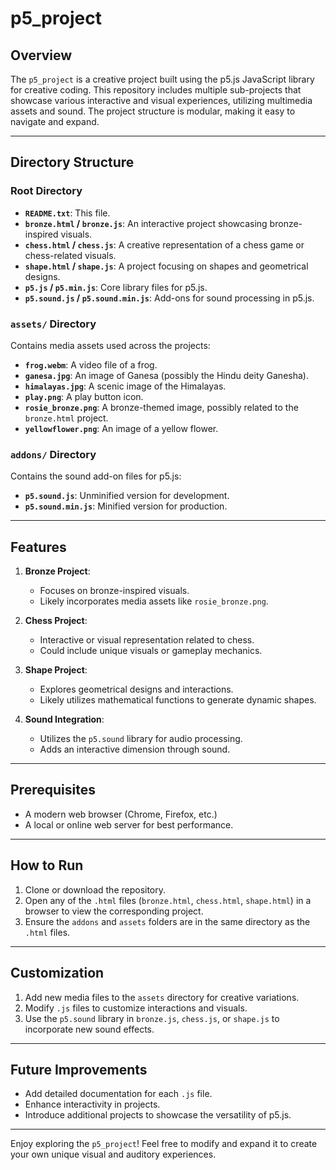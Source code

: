 

# p5_project

## Overview
The `p5_project` is a creative project built using the p5.js JavaScript library for creative coding. This repository includes multiple sub-projects that showcase various interactive and visual experiences, utilizing multimedia assets and sound. The project structure is modular, making it easy to navigate and expand.

---

## Directory Structure

### Root Directory
- **`README.txt`**: This file.
- **`bronze.html` / `bronze.js`**: An interactive project showcasing bronze-inspired visuals.
- **`chess.html` / `chess.js`**: A creative representation of a chess game or chess-related visuals.
- **`shape.html` / `shape.js`**: A project focusing on shapes and geometrical designs.
- **`p5.js` / `p5.min.js`**: Core library files for p5.js.
- **`p5.sound.js` / `p5.sound.min.js`**: Add-ons for sound processing in p5.js.

### `assets/` Directory
Contains media assets used across the projects:
- **`frog.webm`**: A video file of a frog.
- **`ganesa.jpg`**: An image of Ganesa (possibly the Hindu deity Ganesha).
- **`himalayas.jpg`**: A scenic image of the Himalayas.
- **`play.png`**: A play button icon.
- **`rosie_bronze.png`**: A bronze-themed image, possibly related to the `bronze.html` project.
- **`yellowflower.png`**: An image of a yellow flower.

### `addons/` Directory
Contains the sound add-on files for p5.js:
- **`p5.sound.js`**: Unminified version for development.
- **`p5.sound.min.js`**: Minified version for production.

---

## Features
1. **Bronze Project**:
   - Focuses on bronze-inspired visuals.
   - Likely incorporates media assets like `rosie_bronze.png`.

2. **Chess Project**:
   - Interactive or visual representation related to chess.
   - Could include unique visuals or gameplay mechanics.

3. **Shape Project**:
   - Explores geometrical designs and interactions.
   - Likely utilizes mathematical functions to generate dynamic shapes.

4. **Sound Integration**:
   - Utilizes the `p5.sound` library for audio processing.
   - Adds an interactive dimension through sound.

---

## Prerequisites
- A modern web browser (Chrome, Firefox, etc.)
- A local or online web server for best performance.

---

## How to Run
1. Clone or download the repository.
2. Open any of the `.html` files (`bronze.html`, `chess.html`, `shape.html`) in a browser to view the corresponding project.
3. Ensure the `addons` and `assets` folders are in the same directory as the `.html` files.

---

## Customization
1. Add new media files to the `assets` directory for creative variations.
2. Modify `.js` files to customize interactions and visuals.
3. Use the `p5.sound` library in `bronze.js`, `chess.js`, or `shape.js` to incorporate new sound effects.

---

## Future Improvements
- Add detailed documentation for each `.js` file.
- Enhance interactivity in projects.
- Introduce additional projects to showcase the versatility of p5.js.

---

Enjoy exploring the `p5_project`! Feel free to modify and expand it to create your own unique visual and auditory experiences.
